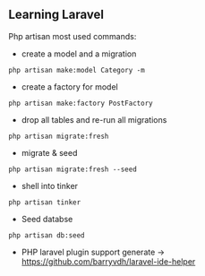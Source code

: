 ## Learning Laravel

Php artisan most used commands:

- create a model and a migration
```
php artisan make:model Category -m
```
- create a factory for model
```
php artisan make:factory PostFactory
```
- drop all tables and re-run all migrations
```
php artisan migrate:fresh
```
- migrate & seed
```
php artisan migrate:fresh --seed
```
- shell into tinker
```
php artisan tinker
```
- Seed databse
```
php artisan db:seed
```

- PHP laravel plugin support generate -> https://github.com/barryvdh/laravel-ide-helper

